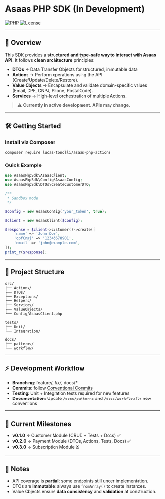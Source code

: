 # Asaas PHP SDK (In Development)

[![PHP](https://img.shields.io/badge/php-8.1%2B-blue)](https://www.php.net/)
[![License](https://img.shields.io/badge/license-MIT-brightgreen)](LICENSE)

---

## 📌 Overview

This SDK provides a **structured and type-safe way to interact with Asaas API**.
It follows **clean architecture** principles:

- **DTOs** → Data Transfer Objects for structured, immutable data.
- **Actions** → Perform operations using the API (Create/Update/Delete/Restore).
- **Value Objects** → Encapsulate and validate domain-specific values (Email, CPF, CNPJ, Phone, PostalCode).
- **Services** → High-level orchestration of multiple Actions.

> ⚠️ **Currently in active development. APIs may change.**

---

## 🛠 Getting Started

### Install via Composer

```bash
composer require lucas-tonolli/asaas-php-actions
```

### Quick Example

```php
use AsaasPhpSdk\AsaasClient;
use AsaasPhpSdk\Config\AsaasConfig;
use AsaasPhpSdk\DTOs\CreateCustomerDTO;

/**
 * Sandbox mode
 */

$config = new AsaasConfig('your_token', true);

$client = new AsaasClient($config);

$response = $client->customer()->create([
    'name' => 'John Doe',
    'cpfCnpj' => '12345678901',
    'email' => 'john@example.com',
]);
print_r($response);

```

---

## 📂 Project Structure

```
src/
├── Actions/
├── DTOs/
├── Exceptions/
├── Helpers/
├── Services/
├── ValueObjects/
└── Config/AsaasClient.php

tests/
├── Unit/
└── Integration/

docs/
├── patterns/
└── workflow/
```

---

## ⚡ Development Workflow

- **Branching**: feature/_, fix/_, docs/\*
- **Commits**: follow [Conventional Commits](https://www.conventionalcommits.org/)
- **Testing**: Unit + Integration tests required for new features
- **Documentation**: Update `/docs/patterns` and `/docs/workflow` for new conventions

---

## 📖 Current Milestones

- **v0.1.0** → Customer Module (CRUD + Tests + Docs) ✅
- **v0.2.0** → Payment Module (DTOs, Actions, Tests, Docs) ✅
- **v0.3.0** → Subscription Module ⏳

---

## 📝 Notes

- API coverage is **partial**; some endpoints still under implementation.
- DTOs are **immutable**; always use `fromArray()` to create instances.
- Value Objects ensure **data consistency** and **validation** at construction.
